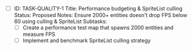 - [ ] ID: TASK-QUALITY-1
  Title: Performance budgeting & SpriteList culling
  Status: Proposed
  Notes: Ensure 2000+ entities doesn't drop FPS below 60 using culling & SpriteList
  Subtasks:
  - [ ] Create a performance test map that spawns 2000 entities and measure FPS
  - [ ] Implement and benchmark SpriteList culling strategy
